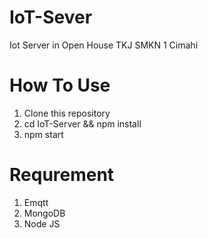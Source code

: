 # IoT-Sever
Iot Server in Open House TKJ SMKN 1 Cimahi

# How To Use
1. Clone this repository
2. cd IoT-Server && npm install
3. npm start

# Requrement
1. Emqtt
2. MongoDB
3. Node JS
